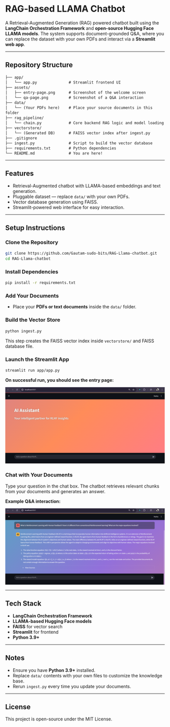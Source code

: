 # RAG-based LLAMA Chatbot

A Retrieval-Augmented Generation (RAG) powered chatbot built using the **LangChain Orchestration Framework** and **open-source Hugging Face LLAMA models**. The system supports document-grounded Q\&A, where you can replace the dataset with your own PDFs and interact via a **Streamlit web app**.

---

## Repository Structure

```
├── app/
│   └── app.py              # Streamlit frontend UI
├── assets/
│   ├── entry-page.png      # Screenshot of the welcome screen
│   └── qa-page.png         # Screenshot of a Q&A interaction
├── data/
│   └── (Your PDFs here)    # Place your source documents in this folder
├── rag_pipeline/
│   └── chain.py            # Core backend RAG logic and model loading
├── vectorstore/
│   └── (Generated DB)      # FAISS vector index after ingest.py
├── .gitignore
├── ingest.py               # Script to build the vector database
├── requirements.txt        # Python dependencies
└── README.md               # You are here!
```

---

## Features

* Retrieval-Augmented chatbot with LLAMA-based embeddings and text generation.
* Pluggable dataset — replace `data/` with your own PDFs.
* Vector database generation using FAISS.
* Streamlit-powered web interface for easy interaction.

---

## Setup Instructions

### Clone the Repository

```bash
git clone https://github.com/Gautam-sudo-bits/RAG-Llama-chatbot.git
cd RAG-Llama-chatbot
```

### Install Dependencies

```bash
pip install -r requirements.txt
```

### Add Your Documents

* Place your **PDFs or text documents** inside the `data/` folder.

### Build the Vector Store

```bash
python ingest.py
```

This step creates the FAISS vector index inside `vectorstore/` and FAISS database file.

### Launch the Streamlit App

```bash
streamlit run app/app.py
```

**On successful run, you should see the entry page:**

![Entry Page](asset/entry_page.png)

### Chat with Your Documents

Type your question in the chat box. The chatbot retrieves relevant chunks from your documents and generates an answer.

 **Example Q\&A interaction:**

![Chatbot Q\&A](asset/prompt_answer.png)

---

## Tech Stack

* **LangChain Orchestration Framework**
* **LLAMA-based Hugging Face models**
* **FAISS** for vector search
* **Streamlit** for frontend
* **Python 3.9+**

---

## Notes

* Ensure you have **Python 3.9+** installed.
* Replace `data/` contents with your own files to customize the knowledge base.
* Rerun `ingest.py` every time you update your documents.

---

## License

This project is open-source under the MIT License.
